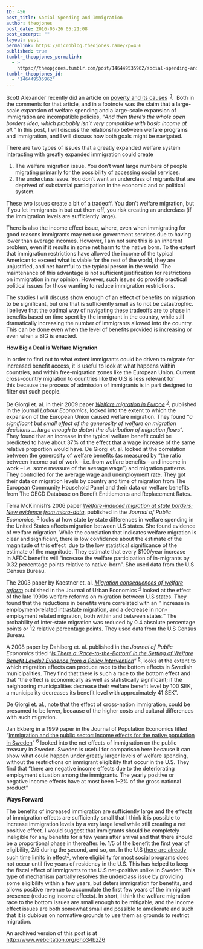 ```yaml
---
ID: 456
post_title: Social Spending and Immigration
author: theojones
post_date: 2016-05-26 05:21:08
post_excerpt: ""
layout: post
permalink: https://microblog.theojones.name/?p=456
published: true
tumblr_theopjones_permalink:
  - >
    https://theopjones.tumblr.com/post/146449535962/social-spending-and-immigration
tumblr_theopjones_id:
  - "146449535962"
---
```

<p>Scott Alexander recently did an article on <a href="http://slatestarcodex.com/2016/05/23/three-great-articles-on-poverty-and-why-i-disagree-with-all-of-them/">poverty and its causes</a>  <sup class="endnote"><a href="#en--1" id="enref--1">1</a></sup>.  Both in the comments for that article, and in a footnote was the claim that a large-scale expansion of welfare spending and a large-scale expansion of immigration are incompatible policies, “<em>And then there’s the whole open borders idea, which probably isn’t very compatible with basic income at all.</em>” In this post, I will discuss the relationship between welfare programs and immigration, and I will discuss how both goals might be navigated.</p>
<p>There are two types of issues that a greatly expanded welfare system interacting with greatly expanded immigration could create</p>
<ol><li>The welfare migration issue. You don’t want large numbers of people migrating primarily for the possibility of accessing social services.</li>
<li>The underclass issue. You don’t want an underclass of migrants that are deprived of substantial participation in the economic and or political system.</li>
</ol><p>These two issues create a bit of a tradeoff. You don’t welfare migration, but if you let immigrants in but cut them off, you risk creating an underclass (if the immigration levels are sufficiently large).</p>
<p>There is also the income effect issue, where, even when immigrating for good reasons immigrants may net use government services due to having lower than average incomes. However, I am not sure this is an inherent problem, even if it results in some net harm to the native born. To the extent that immigration restrictions have allowed the income of the typical American to exceed what is viable for the rest of the world, they are unjustified, and net harmful to the typical person in the world. The maintenance of this advantage is not sufficient justification for restrictions on immigration in my opinion. However, such issues do provide practical political issues for those wanting to reduce immigration restrictions.</p>
<p>The studies I will discuss show enough of an effect of benefits on migration to be significant, but one that is sufficiently small as to not be catastrophic. I believe that the optimal way of navigating these tradeoffs are to phase in benefits based on time spent by the immigrant in the country, while still dramatically increasing the number of immigrants allowed into the country. This can be done even when the level of benefits provided is increasing or even when a BIG is enacted.</p>
<p><strong>How Big a Deal is Welfare Migration </strong></p>
<p>In order to find out to what extent immigrants could be driven to migrate for increased benefit access, it is useful to look at what happens within countries, and within free-migration zones like the European Union. Current cross-country migration to countries like the U.S is less relevant for this because the process of admission of immigrants is in part designed to filter out such people.</p>
<p>De Giorgi et. al. in their 2009 paper <em> <a href="http://www.sciencedirect.com/science/article/pii/S0927537109000062">Welfare migration in Europe</a></em> <sup class="endnote"><a href="#en--2" id="enref--2">2</a></sup>, published in the journal <em>Labour Economics</em>, looked into the extent to which the expansion of the European Union caused welfare migration. They found “<em>a significant but small effect of the generosity of welfare on migration decisions … large enough to distort the distribution of migration flows</em>“. They found that an increase in the typical welfare benefit could be predicted to have about 37% of the effect that a wage increase of the same relative proportion would have. De Giorgi et. al. looked at the correlation between the generosity of welfare benefits (as measured by “the ratio between income out of work – i.e. from welfare benefits – and income in work – i.e. some measure of the average wage”) and migration patterns. They controlled for the average wage and unemployment rate. They got their data on migration levels by country and time of migration from The European Community Household Panel and their data on welfare benefits from The OECD Database on Benefit Entitlements and Replacement Rates.</p>
<p>Terra McKinnish’s 2006 paper <a href="http://www.ncbi.nlm.nih.gov/pmc/articles/PMC3177299/"><em> Welfare-induced migration at state borders: New evidence from micro-data</em></a>, published in the <em>Journal of Public Economics, </em><sup class="endnote"><a href="#en--3" id="enref--3">3</a></sup> looks at how state by state differences in welfare spending in the United States affects migration between U.S states. She found evidence of welfare migration. While the correlation that indicates welfare migration is clear and significant, there is low confidence about the estimate of the magnitude of this effect  due to the low statistical significance of the estimate of the magnitude. They estimate that every $100/year increase in AFDC benefits will “increase the welfare participation of in-migrants by 0.32 percentage points relative to native-born”. She used data from the U.S Census Bureau.</p>
<p>The 2003 paper by Kaestner et. al. <em><a href="https://core.ac.uk/download/files/153/6707936.pdf">Migration consequences of welfare reform</a></em> published in the Journal of Urban Economics <sup class="endnote"><a href="#en--4" id="enref--4">4</a></sup> looked at the effect of the late 1990s welfare reforms on migration between U.S states. They found that the reductions in benefits were correlated with an ” increase in employment-related intrastate migration, and a decrease in non-employment related migration, both within and between states.” The probability of inter-state migration was reduced by 0.4 absolute percentage points or 12 relative percentage points. They used data from the U.S Census Bureau.</p>
<p>A 2008 paper by Dahlberg et. al. published in the <em>Journal of Public Economics </em> titled “<a href="https://www.researchgate.net/profile/Karin_Edmark2/publication/222576687_Is_there_a_race-to-the-bottom_in_the_setting_of_welfare_benefit_levels_Evidence_from_a_policy_intervention._J_Public_Econ_92(5-6)1193-1209/links/0046352452b41b8e43000000.pdf"><em>Is There a ‘Race-to-the-Bottom’ in the Setting of Welfare Benefit Levels? Evidence from a Policy Intervention</em></a>” <sup class="endnote"><a href="#en--5" id="enref--5">5</a></sup>, looks at the extent to which migration effects can produce race to the bottom effects in Swedish municipalities. They find that there is such a race to the bottom effect and that “the effect is economically as well as statistically significant; if the neighboring municipalities decrease their welfare benefit level by 100 SEK, a municipality decreases its benefit level with approximately 41 SEK”.</p>
<p>De Giorgi et. al., note that the effect of cross-nation immigration, could be presumed to be lower, because of the higher costs and cultural differences with such migration.</p>
<p>Jan Ekberg in a 1999 paper in the Journal of Population Economics titled “<a href="http://link.springer.com/article/10.1007/s001480050106">Immigration and the public sector: Income effects for the native population in Sweden</a>” <sup class="endnote"><a href="#en--6" id="enref--6">6</a></sup> looked into the net effects of immigration on the public treasury in Sweden. Sweden is useful for comparison here because it can show what could happen under greatly larger levels of welfare spending, without the restrictions on immigrant eligibility that occur in the U.S. They find that “there are negative income effects due to the deteriorating employment situation among the immigrants. The yearly positive or negative income effects have at most been 1–2% of the gross national product”</p>
<p><strong>Ways Forward</strong></p>
<p>The benefits of increased immigration are sufficiently large and the effects of immigration effects are sufficiently small that I think it is possible to increase immigration levels by a very large level while still creating a net positive effect. I would suggest that immigrants should be completely ineligible for any benefits for a few years after arrival and that there should be a proportional phase in thereafter. Ie. 1/5 of the benefit the first year of eligibility, 2/5 during the second, and so, on. In the U.S <a href="https://aspe.hhs.gov/basic-report/summary-immigrant-eligibility-restrictions-under-current-law">there are already such time limits in effect</a><sup class="endnote"><a href="#en--7" id="enref--7">7</a></sup>, where eligibility for most social programs does not occur until five years of residency in the U.S. This has helped to keep the fiscal effect of immigrants to the U.S net-positive unlike in Sweden. This type of mechanism partially resolves the underclass issue by providing some eligibility within a few years, but deters immigration for benefits, and allows positive revenue to accumulate the first few years of the immigrant presence (reducing income effects). In short, I think the welfare migration race to the bottom issues are small enough to be mitigable, and the income effect issues are both somewhat small and possible to ameliorate and such that it is dubious on normative grounds to use them as grounds to restrict migration.</p>
<!-- more -->
<p>An archived version of this post is at <a href="http://www.webcitation.org/6ho34bzZ6" rel="nofollow">http://www.webcitation.org/6ho34bzZ6</a></p>